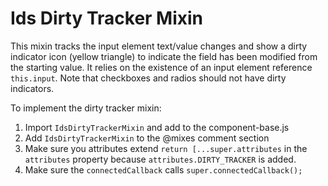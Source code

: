 # Ids Dirty Tracker Mixin

This mixin tracks the input element text/value changes and show a dirty indicator icon (yellow triangle) to indicate the field has been modified from the starting value. It relies on the existence of an input element reference `this.input`. Note that checkboxes and radios should not have dirty indicators.

To implement the dirty tracker mixin:

1. Import `IdsDirtyTrackerMixin` and add to the component-base.js
1. Add `IdsDirtyTrackerMixin` to the @mixes comment section
1. Make sure you attributes extend `return [...super.attributes` in the `attributes` property because `attributes.DIRTY_TRACKER` is added.
1. Make sure the `connectedCallback` calls `super.connectedCallback();`
